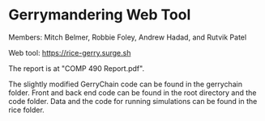 # Gerrymandering Web Tool

Members: Mitch Belmer, Robbie Foley, Andrew Hadad, and Rutvik Patel

Web tool: https://rice-gerry.surge.sh

The report is at "COMP 490 Report.pdf".

The slightly modified GerryChain code can be found in the gerrychain folder. Front and back end code can be found in the root directory and the code folder. Data and the code for running simulations can be found in the rice folder.
